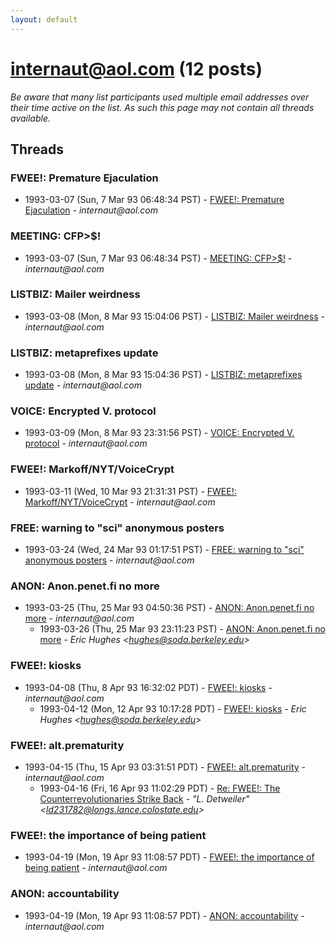 ```yaml
---
layout: default
---
```


# internaut@aol.com (12 posts)

_Be aware that many list participants used multiple email addresses over their time active on the list. As such this page may not contain all threads available._

## Threads

### FWEE!: Premature Ejaculation
+ 1993-03-07 (Sun, 7 Mar 93 06:48:34 PST) - [FWEE!: Premature Ejaculation](/archive/1993/03/31e8de7dfd1916b12e21bf6e37bb7d3ec0ad5b51486ef354977b5cf5d0b8514c) - _internaut@aol.com_

### MEETING: CFP>$!
+ 1993-03-07 (Sun, 7 Mar 93 06:48:34 PST) - [MEETING: CFP>$!](/archive/1993/03/11031588667e23f8a56f9d1ddf5fe8ade4e90124312c9b0cab3ad2deae0cf3af) - _internaut@aol.com_

### LISTBIZ: Mailer weirdness
+ 1993-03-08 (Mon, 8 Mar 93 15:04:06 PST) - [LISTBIZ: Mailer weirdness](/archive/1993/03/b4be81d88a25985627ab9611c5dd67fb88aded63b1ea962c0ede5a5f649e217d) - _internaut@aol.com_

### LISTBIZ: metaprefixes update
+ 1993-03-08 (Mon, 8 Mar 93 15:04:36 PST) - [LISTBIZ: metaprefixes update](/archive/1993/03/cfeb2cc5a62f7b66cd4d4f8c5f8c534273b8d7269b91320b23ea2bbc8ae1b81c) - _internaut@aol.com_

### VOICE: Encrypted V. protocol
+ 1993-03-09 (Mon, 8 Mar 93 23:31:56 PST) - [VOICE: Encrypted V. protocol](/archive/1993/03/558c1134937b6ba6ea7711aaeb971398e91c67cfb453d1001e63282fd6e8de0a) - _internaut@aol.com_

### FWEE!: Markoff/NYT/VoiceCrypt
+ 1993-03-11 (Wed, 10 Mar 93 21:31:31 PST) - [FWEE!: Markoff/NYT/VoiceCrypt](/archive/1993/03/7ab46b52b9b61fd3961fae09656593cc0979c6d1d60255045f5f234ef9cc4892) - _internaut@aol.com_

### FREE: warning to "sci" anonymous posters
+ 1993-03-24 (Wed, 24 Mar 93 01:17:51 PST) - [FREE: warning to "sci" anonymous posters](/archive/1993/03/28ddd9363a7018d561068ddcf10f42154dd6114fff749058c0dd6e345116f915) - _internaut@aol.com_

### ANON: Anon.penet.fi no more
+ 1993-03-25 (Thu, 25 Mar 93 04:50:36 PST) - [ANON: Anon.penet.fi no more](/archive/1993/03/184e8104cc420baa0c9bf4da16b1f07060095de173d35905482ac9bd8bf9ee9f) - _internaut@aol.com_
  + 1993-03-26 (Thu, 25 Mar 93 23:11:23 PST) - [ANON: Anon.penet.fi no more](/archive/1993/03/8a96a0e197c7e581370e89d4a0d6df354d31ad3d406435bef93c8a600ff54a9b) - _Eric Hughes \<hughes@soda.berkeley.edu\>_

### FWEE!: kiosks
+ 1993-04-08 (Thu, 8 Apr 93 16:32:02 PDT) - [FWEE!: kiosks](/archive/1993/04/9e0a92b78bb231c58c7b6b71c63c3373ba5da0733b9692df08f13064c003c1b2) - _internaut@aol.com_
  + 1993-04-12 (Mon, 12 Apr 93 10:17:28 PDT) - [FWEE!: kiosks](/archive/1993/04/ec9e5c7f933232689a7a93eadade546bb9b1b1864d23cc01c51b133f9c6a90e8) - _Eric Hughes \<hughes@soda.berkeley.edu\>_

### FWEE!: alt.prematurity
+ 1993-04-15 (Thu, 15 Apr 93 03:31:51 PDT) - [FWEE!: alt.prematurity](/archive/1993/04/bc827a37f78c21548b79fa71b69360df566ec38ad3f7e79a943c314479405491) - _internaut@aol.com_
  + 1993-04-16 (Fri, 16 Apr 93 11:02:29 PDT) - [Re: FWEE!: The Counterrevolutionaries Strike Back](/archive/1993/04/38e1c8b8b54e6e86c5dfb1c0491753c7f3e81ea25c35b374d9985ba2c1835b00) - _"L. Detweiler" \<ld231782@longs.lance.colostate.edu\>_

### FWEE!: the importance of being patient
+ 1993-04-19 (Mon, 19 Apr 93 11:08:57 PDT) - [FWEE!: the importance of being patient](/archive/1993/04/95689e4fddf3be48b64bb27d81da20132b0c952c5173f05d84b112f0263aa014) - _internaut@aol.com_

### ANON: accountability
+ 1993-04-19 (Mon, 19 Apr 93 11:08:57 PDT) - [ANON: accountability](/archive/1993/04/2f69acffad7363673184a19690117252a8ce09cb70aa5e885f7835eeda868bb4) - _internaut@aol.com_


